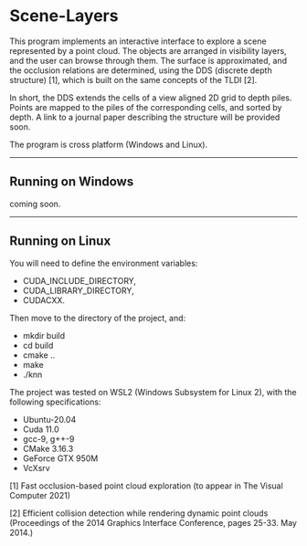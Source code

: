 # Scene-Layers

This program implements an interactive interface to explore a scene represented by a point cloud. The objects are arranged in visibility layers, and the user can browse through them. The surface is approximated, and the occlusion relations are determined, using the DDS (discrete depth structure) [1], which is built on the same concepts of the TLDI [2].

In short, the DDS extends the cells of a view aligned 2D grid to depth piles. Points are mapped to the piles of the corresponding cells, and sorted by depth. A link to a journal paper describing the structure will be provided soon.


The program is cross platform (Windows and Linux).

********************************************************************************

## Running on Windows

coming soon.

********************************************************************************

## Running on Linux

You will need to define the environment variables: 
* CUDA_INCLUDE_DIRECTORY, 
* CUDA_LIBRARY_DIRECTORY,
* CUDACXX. 
  
Then move to the directory of the project, and:

* mkdir build
* cd build
* cmake ..
* make
* ./knn


The project was tested on WSL2 (Windows Subsystem for Linux 2), with the following specifications:

* Ubuntu-20.04
* Cuda 11.0
* gcc-9, g++-9
* CMake 3.16.3
* GeForce GTX 950M
* VcXsrv

[1] Fast occlusion-based point cloud exploration  (to appear in The Visual Computer 2021)

[2] Efficient collision detection while rendering dynamic point clouds (Proceedings of the 2014 Graphics Interface Conference, pages 25-33. May 2014.)
